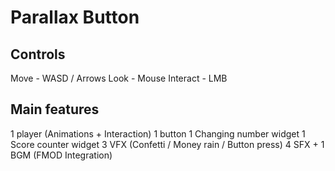 # Parallax Button

## Controls

Move - WASD / Arrows
Look - Mouse
Interact - LMB

## Main features

1 player (Animations + Interaction)
1 button
1 Changing number widget
1 Score counter widget
3 VFX (Confetti / Money rain / Button press)
4 SFX + 1 BGM (FMOD Integration)
